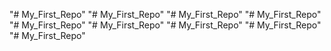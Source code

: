 "# My_First_Repo" 
"# My_First_Repo" 
"# My_First_Repo" 
"# My_First_Repo" 
"# My_First_Repo" 
"# My_First_Repo" 
"# My_First_Repo" 
"# My_First_Repo" 
"# My_First_Repo" 
